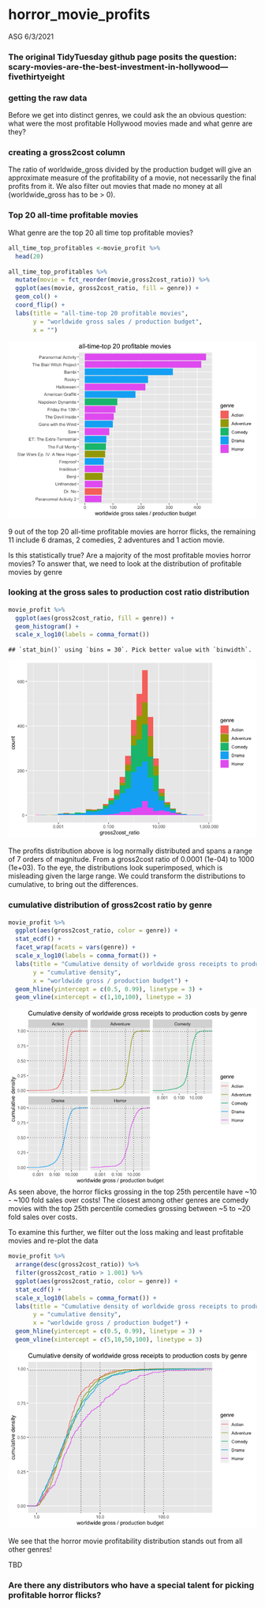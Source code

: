 horror\_movie\_profits
================
ASG
6/3/2021

### The original TidyTuesday github page posits the question: scary-movies-are-the-best-investment-in-hollywood—fivethirtyeight

### getting the raw data

Before we get into distinct genres, we could ask the an obvious
question: what were the most profitable Hollywood movies made and what
genre are they?

### creating a gross2cost column

The ratio of worldwide\_gross divided by the production budget will give
an approximate measure of the profitability of a movie, not necessarily
the final profits from it. We also filter out movies that made no money
at all (worldwide\_gross has to be &gt; 0).

### Top 20 all-time profitable movies

What genre are the top 20 all time top profitable movies?

``` r
all_time_top_profitables <-movie_profit %>% 
  head(20)
```

``` r
all_time_top_profitables %>% 
  mutate(movie = fct_reorder(movie,gross2cost_ratio)) %>% 
  ggplot(aes(movie, gross2cost_ratio, fill = genre)) + 
  geom_col() +
  coord_flip() +
  labs(title = "all-time-top 20 profitable movies",
       y = "worldwide gross sales / production budget",
       x = "")
```

![](horror_movie_profits_files/figure-gfm/unnamed-chunk-5-1.png)<!-- -->

9 out of the top 20 all-time profitable movies are horror flicks, the
remaining 11 include 6 dramas, 2 comedies, 2 adventures and 1 action
movie.

Is this statistically true? Are a majority of the most profitable movies
horror movies? To answer that, we need to look at the distribution of
profitable movies by genre

### looking at the gross sales to production cost ratio distribution

``` r
movie_profit %>% 
  ggplot(aes(gross2cost_ratio, fill = genre)) +
  geom_histogram() +
  scale_x_log10(labels = comma_format())
```

    ## `stat_bin()` using `bins = 30`. Pick better value with `binwidth`.

![](horror_movie_profits_files/figure-gfm/unnamed-chunk-6-1.png)<!-- -->

The profits distribution above is log normally distributed and spans a
range of 7 orders of magnitude. From a gross2cost ratio of 0.0001
(1e-04) to 1000 (1e+03). To the eye, the distributions look
superimposed, which is misleading given the large range. We could
transform the distributions to cumulative, to bring out the differences.

### cumulative distribution of gross2cost ratio by genre

``` r
movie_profit %>% 
  ggplot(aes(gross2cost_ratio, color = genre)) +
  stat_ecdf() +
  facet_wrap(facets = vars(genre)) +
  scale_x_log10(labels = comma_format()) +
  labs(title = "Cumulative density of worldwide gross receipts to production costs by genre",
       y = "cumulative density",
       x = "worldwide gross / production budget") +
  geom_hline(yintercept = c(0.5, 0.99), linetype = 3) +
  geom_vline(xintercept = c(1,10,100), linetype = 3)
```

![](horror_movie_profits_files/figure-gfm/unnamed-chunk-7-1.png)<!-- -->
As seen above, the horror flicks grossing in the top 25th percentile
have \~10 - \~100 fold sales over costs! The closest among other genres
are comedy movies with the top 25th percentile comedies grossing between
\~5 to \~20 fold sales over costs.

To examine this further, we filter out the loss making and least
profitable movies and re-plot the data

``` r
movie_profit %>% 
  arrange(desc(gross2cost_ratio)) %>% 
  filter(gross2cost_ratio > 1.001) %>% 
  ggplot(aes(gross2cost_ratio, color = genre)) +
  stat_ecdf() +
  scale_x_log10(labels = comma_format()) +
  labs(title = "Cumulative density of worldwide gross receipts to production costs by genre",
       y = "cumulative density",
       x = "worldwide gross / production budget") +
  geom_hline(yintercept = c(0.5, 0.99), linetype = 3) +
  geom_vline(xintercept = c(5,10,50,100), linetype = 3)
```

![](horror_movie_profits_files/figure-gfm/unnamed-chunk-8-1.png)<!-- -->

We see that the horror movie profitability distribution stands out from
all other genres!

TBD

### Are there any distributors who have a special talent for picking profitable horror flicks?
